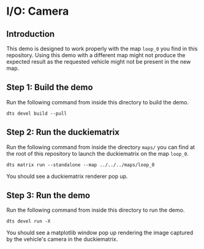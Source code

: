 # I/O: Camera

## Introduction

This demo is designed to work properly with the map `loop_0` you find 
in this repository.
Using this demo with a different map might not produce the 
expected result as the requested vehicle might not be present
in the new map.


## Step 1: Build the demo

Run the following command from inside this directory to build the demo.

```shell
dts devel build --pull
```

## Step 2: Run the duckiematrix

Run the following command from inside the directory `maps/` you can 
find at the root of this repository to launch the duckiematrix on the
map `loop_0`.

```shell
dts matrix run --standalone --map ../../../maps/loop_0
```

You should see a duckiematrix renderer pop up.


## Step 3: Run the demo

Run the following command from inside this directory to run the demo.

```shell
dts devel run -X
```

You should see a matplotlib window pop up rendering the image captured 
by the vehicle's camera in the duckiematrix.
